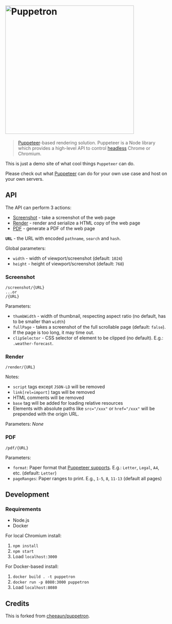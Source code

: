 # <img src="assets/logo.png" width="400" alt="Puppetron">

> [Puppeteer](https://github.com/GoogleChrome/puppeteer)-based rendering solution.
> Puppeteer is a Node library which provides a high-level API to control [headless](https://developers.google.com/web/updates/2017/04/headless-chrome) Chrome or Chromium.


This is just a demo site of what cool things `Puppeteer` can do.

Please check out what [Puppeteer](https://github.com/GoogleChrome/puppeteer) can do for your own use case and host on your own servers.

API
---

The API can perform 3 actions:

- [Screenshot](#screenshot) - take a screenshot of the web page
- [Render](#render) - render and serialize a HTML copy of the web page
- [PDF](#pdf) - generate a PDF of the web page

**`URL`** - the URL with encoded `pathname`, `search` and `hash`.

Global parameters:

- `width` - width of viewport/screenshot (default: `1024`)
- `height` - height of viewport/screenshot (default: `768`)

### Screenshot

```
/screenshot/{URL}
...or
/{URL}
```

Parameters:

- `thumbWidth` - width of thumbnail, respecting aspect ratio (no default, has to be smaller than `width`)
- `fullPage` - takes a screenshot of the full scrollable page (default: `false`). If the page is too long, it may time out.
- `clipSelector` - CSS selector of element to be clipped (no default). E.g.: `.weather-forecast`.

### Render

```
/render/{URL}
```

Notes:

- `script` tags except `JSON-LD` will be removed
- `link[rel=import]` tags will be removed
- HTML comments will be removed
- `base` tag will be added for loading relative resources
- Elements with absolute paths like `src="/xxx"` or `href="/xxx"` will be prepended with the origin URL.

Parameters: *None*

### PDF

```
/pdf/{URL}
```

Parameters:

- `format`: Paper format that [Puppeteer supports](https://github.com/GoogleChrome/puppeteer/blob/master/docs/api.md#pagepdfoptions). E.g.: `Letter`, `Legal`, `A4`, etc. (default: `Letter`)
- `pageRanges`: Paper ranges to print. E.g., `1-5`, `8`, `11-13` (default all pages)

Development
---

### Requirements

- Node.js
- Docker

For local Chromium install:

1. `npm install`
2. `npm start`
3. Load `localhost:3000`

For Docker-based install:

1. `docker build . -t puppetron`
2. `docker run -p 8080:3000 puppetron`
3. Load `localhost:8080`

Credits
---

This is forked from [cheeaun/puppetron](https://github.com/cheeaun/puppetron).
